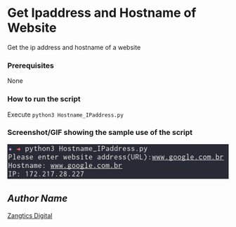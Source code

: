# Get Ipaddress and Hostname of Website
<!--Remove the below lines and add yours -->
Get the ip address and hostname of a website

### Prerequisites
<!--Remove the below lines and add yours -->
None

### How to run the script
<!--Remove the below lines and add yours -->
Execute `python3 Hostname_IPaddress.py`

### Screenshot/GIF showing the sample use of the script
<!--Remove the below lines and add yours -->
![Screenshot of the Hostname_IPaddress.py file](Screenshot.png)

## *Author Name*
<!--Remove the below lines and add yours -->
[Zangtics Digital](https://zangticsdigital.com/)
